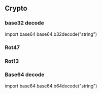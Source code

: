 ## Crypto

### base32 decode <python>
import base64
base64.b32decode("string")


### Rot47

### Rot13

### Base64 decode <py>
import base64
base64.b64decode("string")